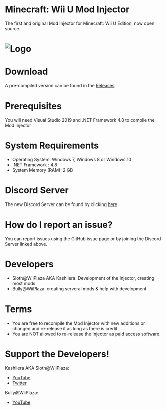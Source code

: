 # Minecraft: Wii U Mod Injector
The first and original Mod Injector for Minecraft: Wii U Edition, now open source.
# ![Logo](Minecraft%20Wii%20U%20Mod%20Injector/Icon.ico)

# Download
A pre-compiled version can be found in the [Releases](https://github.com/Kashiiera/Minecraft-Wii-U-Mod-Injector/releases)

# Prerequisites 
You will need Visual Studio 2019 and .NET Framework 4.8 to compile the Mod Injector

# System Requirements
* Operating System: Windows 7, Windows 8 or Windows 10
* .NET Framework : 4.8
* System Memory (RAM): 2 GB

# Discord Server
The new Discord Server can be found by clicking [here](https://discord.gg/jrzZWaDc7a)

# How do I report an issue?
You can report issues using the GitHub issue page or by joining the Discord Server linked above.

# Developers
* Sloth@WiiPlaza AKA Kashiiera: Development of the Injector, creating most mods
* Bully@WiiPlaza: creating serveral mods & help with development

# Terms
* You are free to recompile the Mod Injector with new additions or changed and re-release it as long as there is credit.
* You are NOT allowed to re-release the Injector as paid access software.

# Support the Developers!

Kashiiera AKA Sloth@WiiPlaza:
* [YouTube](https://www.youtube.com/channel/UCoW_EFIY3kskjV2howbuXvw)
* [Twitter](https://twitter.com/Kashiiera)

Bully@WiiPlaza:
* [YouTube](https://www.youtube.com/BullyWiiPlaza)
